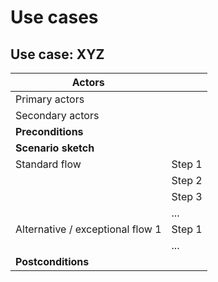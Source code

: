 # Use cases

## Use case: XYZ

| **Actors**                       |        |
| -------------------------------- | ------ |
| Primary actors                   |        |
| Secondary actors                 |        |
| **Preconditions**                |        |
| **Scenario sketch**              |        |
| Standard flow                    | Step 1 |
|                                  | Step 2 |
|                                  | Step 3 |
|                                  | ...    |
| Alternative / exceptional flow 1 | Step 1 |
|                                  | ...    |
| **Postconditions**               |        |

